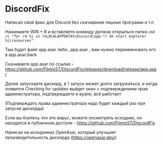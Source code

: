 # DiscordFix

Написал свой фикс для Discord без скачивания лишних программ и т.п

Нажимаете WIN + R и вставляете команду должна открыться папка
```cmd /c "for /d %i in (%LOCALAPPDATA%\Discord\app-*) do start explorer %i\resources"```

Там будет файл app.asar либо _app.asar , вам нужно переименовать его в app.asar.back

Скачиваете app.asar по ссылке - https://github.com/FlimixST/DiscordFix/releases/download/release/app.asar

Далее запускаете дискорд, в 1 запуск может долго загружаться, и когда появится Checking for updates выйдет окно с подтверждением прав администратора, подтверждаете и вуаля, всё работает

(Подтверждать права администратора надо будет каждый раз при запуске дискорда)

Если вы боитесь что это вирус, можете  посмотреть исходник, он находится в публичном доступе - https://github.com/FlimixST/DiscordFix


Написан на исходниках OpenAsar, который улучшает производительность дискорда (https://openasar.dev/)
